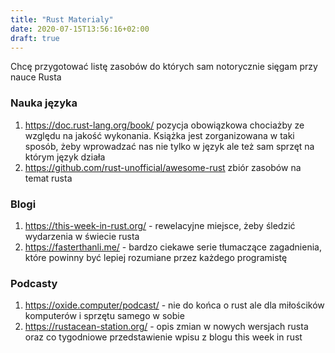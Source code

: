 ```yaml
---
title: "Rust Materialy"
date: 2020-07-15T13:56:16+02:00
draft: true
---
```


Chcę przygotować listę zasobów do których sam notorycznie sięgam przy nauce Rusta





### Nauka języka


1. https://doc.rust-lang.org/book/ pozycja obowiązkowa chociażby ze względu na jakość wykonania. Książka jest zorganizowana w taki sposób, żeby wprowadzać nas nie tylko w język ale też sam sprzęt na którym język działa
2. https://github.com/rust-unofficial/awesome-rust zbiór zasobów na temat rusta



### Blogi

1. https://this-week-in-rust.org/ - rewelacyjne miejsce, żeby śledzić wydarzenia w świecie rusta
2. https://fasterthanli.me/ - bardzo ciekawe serie tłumaczące zagadnienia, które powinny być lepiej rozumiane przez każdego programistę


### Podcasty

1. https://oxide.computer/podcast/ - nie do końca o rust ale dla miłościków komputerów i sprzętu samego w sobie
2. https://rustacean-station.org/ - opis zmian w nowych wersjach rusta oraz co tygodniowe przedstawienie wpisu z blogu this week in rust

